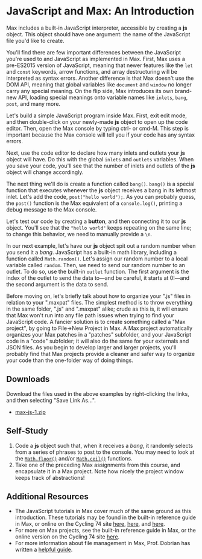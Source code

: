 # JavaScript and Max: An Introduction

Max includes a built-in JavaScript interpreter, accessible by creating a **js**
object.  This object should have one argument: the name of the JavaScript file
you'd like to create.

You'll find there are few important differences between the JavaScript you're
used to and JavaScript as implemented in Max.  First, Max uses a pre-ES2015
version of JavaScript, meaning that newer features like the `let` and `const`
keywords, arrow functions, and array destructuring will be interpreted as
syntax errors.  Another difference is that Max doesn't use the DOM API, meaning
that global variables like `document` and `window` no longer carry any special
meaning.  On the flip side, Max introduces its own brand-new API, loading
special meanings onto variable names like `inlets`, `bang`, `post`, and many
more.

Let's build a simple JavaScript program inside Max.  First, exit edit mode, and
then double-click on your newly-made **js** object to open up the code editor.
Then, open the Max console by typing ctrl- or cmd-M.  This step is important
because the Max console will tell you if your code has any syntax errors.

Next, use the code editor to declare how many inlets and outlets your **js**
object will have.  Do this with the global `inlets` and `outlets` variables.
When you save your code, you'll see that the number of inlets and outlets of
the **js** object will change accordingly.

The next thing we'll do is create a function called `bang()`.  `bang()` is a
special function that executes whenever the **js** object receives a bang in
its leftmost inlet.  Let's add the code, `post("hello world");`.  As you can
probably guess, the `post()` function is the Max equivalent of a
`console.log()`, printing a debug message to the Max console.

Let's test our code by creating a **button**, and then connecting it to our
**js** object.  You'll see that the `"hello world"` keeps repeating on the same
line; to change this behavior, we need to manually provide a `\n`.

In our next example, let's have our **js** object spit out a random number when
you send it a _bang_.  JavaScript has a built-in math library, including a
function called `Math.random()`.  Let's assign our random number to a local
variable called `random`.  Then, we need to send our random number to an
outlet.  To do so, use the built-in `outlet` function.  The first argument is
the index of the outlet to send the data to—and be careful, it starts at 0!—and
the second argument is the data to send.  

Before moving on, let's briefly talk about how to organize your ".js" files in
relation to your ".maxpat" files.  The simplest method is to throw everything
in the same folder, ".js" and ".maxpat" alike; crude as this is, it will ensure
that Max won't run into any file path issues when trying to find your
JavaScript code.  A fancier solution is to create something called a "Max
project", by going to File->New Project in Max.  A Max project automatically
organizes your Max patches in a "patches" subfolder, and your JavaScript code
in a "code" subfolder; it will also do the same for your externals and JSON
files.  As you begin to develop larger and larger projects, you'll probably
find that Max projects provide a cleaner and safer way to organize your code
than the one-folder way of doing things.


## Downloads

Download the files used in the above examples by right-clicking the links, and
then selecting "Save Link As...".

* [max-js-1.zip](max-js-1.zip)


## Self-Study

1. Code a **js** object such that, when it receives a *bang*, it randomly
   selects from a series of phrases to post to the console.  You may need to
   look at the
   [`Math.floor()`](https://developer.mozilla.org/en-US/docs/Web/JavaScript/Reference/Global_Objects/Math/floor)
   and/or
   [`Math.ceil()`](https://developer.mozilla.org/en-US/docs/Web/JavaScript/Reference/Global_Objects/Math/ceil)
   functions.
2. Take one of the preceding Max assignments from this course, and encapsulate
   it in a Max project.  Note how nicely the project window keeps track of
   abstractions!


## Additional Resources

* The JavaScript tutorials in Max cover much of the same ground as this
  introduction.  These tutorials may be found in the built-in reference guide
  in Max, or online on the Cycling 74 site 
  [here](https://docs.cycling74.com/max7/tutorials/javascriptchapter01),
  [here](https://docs.cycling74.com/max7/tutorials/javascriptchapter02), and
  [here](https://docs.cycling74.com/max7/tutorials/javascriptchapter02).
* For more on Max projects, see the built-in reference guide in Max, or the
  online version on the Cycling 74 site
  [here](https://docs.cycling74.com/max7/vignettes/projects_topic).
* For more information about file management in Max, Prof. Dobrian has written
  a
  [helpful guide](https://sites.uci.edu/camp2014/2014/04/09/basics-of-opening-a-file/).

